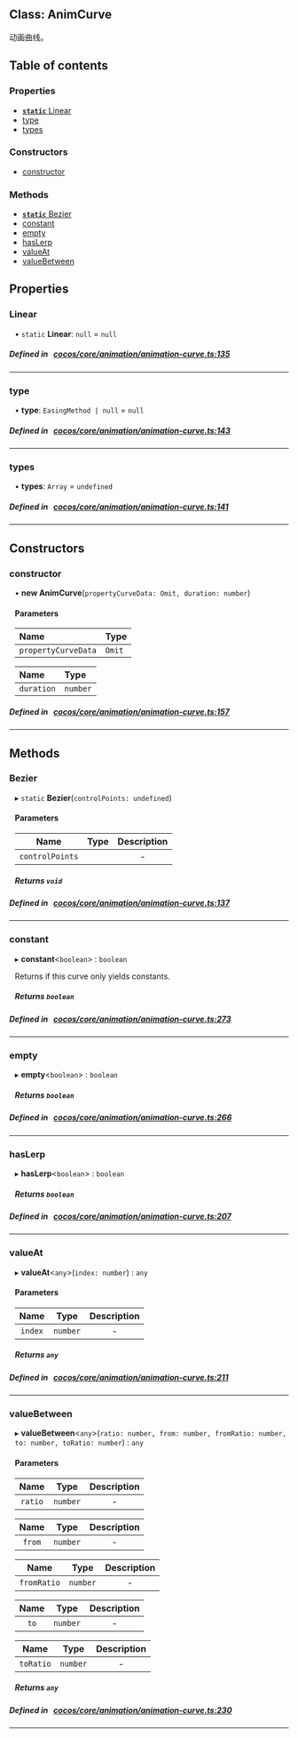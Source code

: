 
## Class: AnimCurve


动画曲线。


<div class="table-of-content">
<h2>Table of contents</h2>


### Properties

- [ **`static`**  Linear](#Linear)
- [ type](#type)
- [ types](#types)

### Constructors

- [ constructor](#constructor)

### Methods

- [ **`static`**  Bezier](#Bezier)
- [ constant](#constant)
- [ empty](#empty)
- [ hasLerp](#hasLerp)
- [ valueAt](#valueAt)
- [ valueBetween](#valueBetween)
</div>

## Properties


### Linear
<div style="margin-left: 10px;">




• `static` **Linear**:
`null`  = `null`
</div>

##### Defined in &nbsp;   [cocos/core/animation/animation-curve.ts:135](https://github.com/cocos-creator/engine/blob/c7bf6b8a9/cocos/core/animation/animation-curve.ts#L135)&nbsp;


___


### type
<div style="margin-left: 10px;">




•  **type**:
`EasingMethod | null`  = `null`
</div>

##### Defined in &nbsp;   [cocos/core/animation/animation-curve.ts:143](https://github.com/cocos-creator/engine/blob/c7bf6b8a9/cocos/core/animation/animation-curve.ts#L143)&nbsp;


___


### types
<div style="margin-left: 10px;">




•  **types**:
`Array`  = `undefined`
</div>

##### Defined in &nbsp;   [cocos/core/animation/animation-curve.ts:141](https://github.com/cocos-creator/engine/blob/c7bf6b8a9/cocos/core/animation/animation-curve.ts#L141)&nbsp;


___

<!---->
## Constructors


### constructor
<div style="margin-left: 10px;">

• **new AnimCurve**(`propertyCurveData: Omit, duration: number`)

#### Parameters
| Name | Type |
| :------ | :------ |
| `propertyCurveData` | `Omit` |





| Name | Type |
| :------ | :------ |
| `duration` | `number` |





</div>

##### Defined in &nbsp;   [cocos/core/animation/animation-curve.ts:157](https://github.com/cocos-creator/engine/blob/c7bf6b8a9/cocos/core/animation/animation-curve.ts#L157)&nbsp;


---

<!---->
## Methods

### Bezier
<div style="margin-left: 10px;">

▸ `static`  **Bezier**(`controlPoints: undefined`)




<!---->

#### Parameters

| Name | Type | Description |
| :------: | :------: | :------: |
| `controlPoints` |  | - |



##### Returns `void`




</div>

##### Defined in &nbsp;   [cocos/core/animation/animation-curve.ts:137](https://github.com/cocos-creator/engine/blob/c7bf6b8a9/cocos/core/animation/animation-curve.ts#L137)&nbsp;
___
### constant
<div style="margin-left: 10px;">

▸   **constant**<`boolean`\> : `boolean`


Returns if this curve only yields constants.


<!---->
<!--    #### Returns `boolean` -->
<!---->


##### Returns `boolean`




</div>

##### Defined in &nbsp;   [cocos/core/animation/animation-curve.ts:273](https://github.com/cocos-creator/engine/blob/c7bf6b8a9/cocos/core/animation/animation-curve.ts#L273)&nbsp;
___
### empty
<div style="margin-left: 10px;">

▸   **empty**<`boolean`\> : `boolean`




<!---->
<!--    #### Returns `boolean` -->
<!---->


##### Returns `boolean`




</div>

##### Defined in &nbsp;   [cocos/core/animation/animation-curve.ts:266](https://github.com/cocos-creator/engine/blob/c7bf6b8a9/cocos/core/animation/animation-curve.ts#L266)&nbsp;
___
### hasLerp
<div style="margin-left: 10px;">

▸   **hasLerp**<`boolean`\> : `boolean`




<!---->
<!--    #### Returns `boolean` -->
<!---->


##### Returns `boolean`




</div>

##### Defined in &nbsp;   [cocos/core/animation/animation-curve.ts:207](https://github.com/cocos-creator/engine/blob/c7bf6b8a9/cocos/core/animation/animation-curve.ts#L207)&nbsp;
___
### valueAt
<div style="margin-left: 10px;">

▸   **valueAt**<`any`\>(`index: number`) : `any`




<!---->
<!--    #### Returns `any` -->
<!---->

#### Parameters

| Name | Type | Description |
| :------: | :------: | :------: |
| `index` | `number` | - |



##### Returns `any`




</div>

##### Defined in &nbsp;   [cocos/core/animation/animation-curve.ts:211](https://github.com/cocos-creator/engine/blob/c7bf6b8a9/cocos/core/animation/animation-curve.ts#L211)&nbsp;
___
### valueBetween
<div style="margin-left: 10px;">

▸   **valueBetween**<`any`\>(`ratio: number, from: number, fromRatio: number, to: number, toRatio: number`) : `any`




<!---->
<!--    #### Returns `any` -->
<!---->

#### Parameters

| Name | Type | Description |
| :------: | :------: | :------: |
| `ratio` | `number` | - |

| Name | Type | Description |
| :------: | :------: | :------: |
| `from` | `number` | - |

| Name | Type | Description |
| :------: | :------: | :------: |
| `fromRatio` | `number` | - |

| Name | Type | Description |
| :------: | :------: | :------: |
| `to` | `number` | - |

| Name | Type | Description |
| :------: | :------: | :------: |
| `toRatio` | `number` | - |



##### Returns `any`




</div>

##### Defined in &nbsp;   [cocos/core/animation/animation-curve.ts:230](https://github.com/cocos-creator/engine/blob/c7bf6b8a9/cocos/core/animation/animation-curve.ts#L230)&nbsp;
___
<!---->



